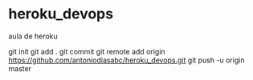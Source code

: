 # heroku_devops

aula de heroku 

git init
git add .
git commit
git remote add  origin https://github.com/antoniodiasabc/heroku_devops.git
git push -u origin master
